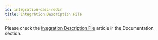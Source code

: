 ```yaml
---
id: integration-desc-redir
title: Integration Description File
---
```


Please check the [Integration Description File](../documentation/integration-description) article in the Documentation section.